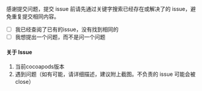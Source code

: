 
感谢提交问题，提交 issue 前请先通过关键字搜索已经存在或解决了的 issue，避免重复提交相同内容。

- [ ] 我已经查阅了已有的issue，没有找到相同的
- [ ] 我想提出一个问题，而不是问一个问题

#### 关于 Issue
1. 当前cocoapods版本
2. 遇到问题（如有可能，请详细描述，建议附上截图。不负责的 issue 可能会被 close）
